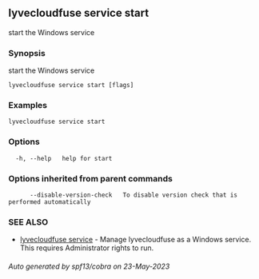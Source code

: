 ## lyvecloudfuse service start

start the Windows service

### Synopsis

start the Windows service

```
lyvecloudfuse service start [flags]
```

### Examples

```
lyvecloudfuse service start
```

### Options

```
  -h, --help   help for start
```

### Options inherited from parent commands

```
      --disable-version-check   To disable version check that is performed automatically
```

### SEE ALSO

* [lyvecloudfuse service](lyvecloudfuse_service.md)	 - Manage lyvecloudfuse as a Windows service. This requires Administrator rights to run.

###### Auto generated by spf13/cobra on 23-May-2023

